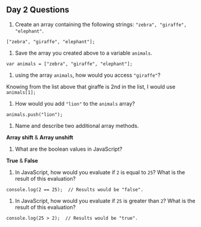 ## Day 2 Questions

1. Create an array containing the following strings: `"zebra", "giraffe", "elephant"`.

`["zebra", "giraffe", "elephant"];`

1. Save the array you created above to a variable `animals`.

`var animals = ["zebra", "giraffe", "elephant"];`

1. using the array `animals`, how would you access `"giraffe"`?

Knowing from the list above that giraffe is 2nd in the list, I would use `animals[1];`

1. How would you add `"lion"` to the `animals` array?

`animals.push("lion");`

1. Name and describe two additional array methods.

**Array shift** & **Array unshift**

1. What are the boolean values in JavaScript?

**True** & **False**

1. In JavaScript, how would you evaluate if `2` is equal to `25`? What is the result of this evaluation?

`console.log(2 == 25);  // Results would be "false".`

1. In JavaScript, how would you evaluate if `25` is greater than `2`? What is the result of this evaluation?

`console.log(25 > 2);  // Results would be "true".`
